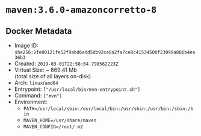 # `maven:3.6.0-amazoncorretto-8`

## Docker Metadata

- Image ID: `sha256:2fe80121fe52f9abd6add5db92ce0a2fa7ce8c41534500f23099a806b4ea36b3`
- Created: `2019-03-01T22:58:04.798562223Z`
- Virtual Size: ~ 669.41 Mb  
  (total size of all layers on-disk)
- Arch: `linux`/`amd64`
- Entrypoint: `["/usr/local/bin/mvn-entrypoint.sh"]`
- Command: `["mvn"]`
- Environment:
  - `PATH=/usr/local/sbin:/usr/local/bin:/usr/sbin:/usr/bin:/sbin:/bin`
  - `MAVEN_HOME=/usr/share/maven`
  - `MAVEN_CONFIG=/root/.m2`
